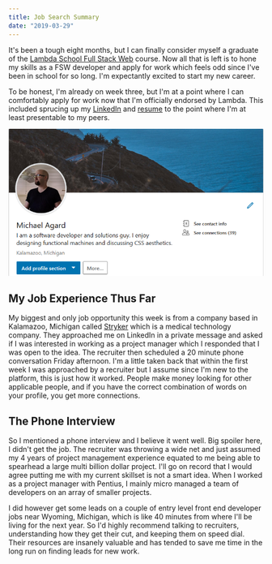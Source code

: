 ```yaml
---
title: Job Search Summary
date: "2019-03-29"
---
```



It's been a tough eight months, but I can finally consider myself a graduate of the [Lambda School Full Stack Web](https://lambdaschool.com/courses/cs/web/ "details of the full stack web course curriculum") course. Now all that is left is to hone my skills as a FSW developer and apply for work which feels odd since I've been in school for so long. I'm expectantly excited to start my new career.

To be honest, I'm already on week three, but I'm at a point where I can comfortably apply for work now that I'm officially endorsed by Lambda. This included sprucing up my [LinkedIn](https://www.linkedin.com/in/mdagard/ "michael agard's linkedin profile") and [resume](../../../resume "michael agard's online resume") to the point where I'm at least presentable to my peers.

<a href="https://www.linkedin.com/in/mdagard/" alt="preview of michael agard's linkedin profile"><img src="./linkedin.png"/></a>

## My Job Experience Thus Far

My biggest and only job opportunity this week is from a company based in Kalamazoo, Michigan called [Stryker](https://www.stryker.com/) which is a medical technology company. They approached me on LinkedIn in a private message and asked if I was interested in working as a project manager which I responded that I was open to the idea. The recruiter then scheduled a 20 minute phone conversation Friday afternoon. I'm a little taken back that within the first week I was approached by a recruiter but I assume since I'm new to the platform, this is just how it worked. People make money looking for other applicable people, and if you have the correct combination of words on your profile, you get more connections.

## The Phone Interview

So I mentioned a phone interview and I believe it went well. Big spoiler here, I didn't get the job. The recruiter was throwing a wide net and just assumed my 4 years of project management experience equated to me being able to spearhead a large multi billion dollar project. I'll go on record that I would agree putting me with my current skillset is not a smart idea. When I worked as a project manager with Pentius, I mainly micro managed a team of developers on an array of smaller projects.

I did however get some leads on a couple of entry level front end developer jobs near Wyoming, Michigan, which is like 40 minutes from where I'll be living for the next year. So I'd highly recommend talking to recruiters, understanding how they get their cut, and keeping them on speed dial. Their resources are insanely valuable and has tended to save me time in the long run on finding leads for new work.